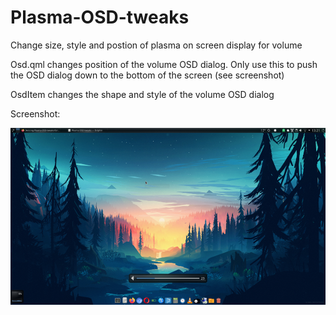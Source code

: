 # Plasma-OSD-tweaks

Change size, style and postion of plasma on screen display for volume

Osd.qml changes position of the volume OSD dialog. Only use this to push the OSD dialog down to the bottom of the screen (see screenshot)

OsdItem changes the shape and style of the volume OSD dialog

Screenshot:

![image](Screenshot.png)
